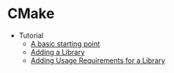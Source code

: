 # CMake

- Tutorial
    - [A basic starting point](Tutorial/2025-08-28-CMake-Tutorial-A-basic-starting-point.md)
    - [Adding a Library](Tutorial/2025-08-31-CMake-Tutorial-Adding-a-library.md)
    - [Adding Usage Requirements for a Library](Tutorial/2025-09-01-CMake-Tutorial-Adding-usage-requirements-for-a-library.md)
